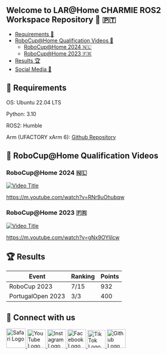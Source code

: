 ## Welcome to LAR@Home CHARMIE ROS2 Workspace Repository  :mechanical_arm: :portugal:

* [Requirements :rocket:](#rocket-requirements)
* [RoboCup@Home Qualification Videos :robot:](#robot-robocuphome-qualification-videos)
  * [RoboCup@Home 2024 :netherlands:](#robocuphome-2024-netherlands)
  * [RoboCup@Home 2023 :fr:](#robocuphome-2023-fr)
* [Results :trophy:](#trophy-results)
* [Social Media :handshake:](#handshake-connect-with-us)

## :rocket: Requirements

OS: Ubuntu 22.04 LTS

Python: 3.10

ROS2: Humble

Arm (UFACTORY xArm 6): [Github Repository](https://github.com/xArm-Developer/xarm_ros2/tree/humble?tab=readme-ov-file)

## :robot: RoboCup@Home Qualification Videos

### RoboCup@Home 2024 :netherlands:

[![Video Title](https://img.youtube.com/vi/RNr9uOhubqw/0.jpg)](https://www.youtube.com/watch?v=RNr9uOhubqw)

https://m.youtube.com/watch?v=RNr9uOhubqw

### RoboCup@Home 2023 :fr:

[![Video Title](https://img.youtube.com/vi/gNx9OYljlcw/0.jpg)](https://www.youtube.com/watch?v=gNx9OYljlcw)

https://m.youtube.com/watch?v=gNx9OYljlcw

## :trophy: Results

|Event|Ranking|Points|
| ------------- | ------------- | ------------- |
|RoboCup 2023|7/15|932|
|PortugalOpen 2023|3/3|400|




## :handshake: Connect with us

<a href="http://lar.dei.uminho.pt">
  <img src="https://github.com/gauravghongde/social-icons/blob/master/SVG/Color/Safari.svg" alt="Safari Logo" width="52">
</a>
<a href="https://www.youtube.com/@lar_uminho">
  <img src="https://github.com/gauravghongde/social-icons/blob/master/PNG/Color/Youtube.png" alt="YouTube Logo" width="50">
</a>
<a href="https://www.instagram.com/lar_uminho">
  <img src="https://github.com/gauravghongde/social-icons/blob/master/SVG/Color/Instagram.svg" alt="Instagram Logo" width="50">
</a>
<a href="https://www.facebook.com/profile.php?id=100088692420376">
  <img src="https://github.com/gauravghongde/social-icons/blob/master/PNG/Color/Facebook.png" alt="Facebook Logo" width="50">
</a>
<a href="https://www.tiktok.com/@lar_uminho">
  <img src="https://github.com/gauravghongde/social-icons/blob/master/PNG/Color/Tik%20Tok.png" alt="Tik Tok Logo" width="48">
</a>
<a href="https://github.com/SparkRibeiro21/charmie_ws">
  <img src="https://github.com/gauravghongde/social-icons/blob/master/SVG/Color/Github.svg" alt="Github Logo" width="50">
</a>


